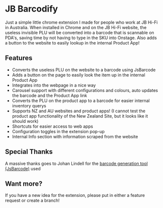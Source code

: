 # JB Barcodify
Just a simple little chrome extension I made for people who work at JB Hi-Fi in Australia. When installed in Chrome and on the JB Hi-Fi website, the useless invisible PLU will be converted into a barcode that is scannable on PDA's, saving time by not having to type in the SKU into Onstage. Also adds a button to the website to easily lookup in the internal Product App!

## Features
- Converts the useless PLU on the website to a barcode using JsBarcode
- Adds a button on the page to easily look the item up in the internal Product App
- Integrates into the webpage in a nice way
- Carousel support with different configurations and colours, auto updates the barcode and the Product App link
- Converts the PLU on the product app to a barcode for easier internal inventory querys
- Supports NZ and AU websites and product apps! (I cannot test the product app functionality of the New Zealand Site, but it looks like it should work)
- Shortcuts for easier access to web apps
- Configuration toggles in the extension pop-up
- Internal Info section with information scraped from the website

## Special Thanks
A massive thanks goes to Johan Lindell for the [barcode generation tool (JsBarcode)](https://github.com/lindell/JsBarcode) used

## Want more?
If you have a new idea for the extension, please put in either a feature request or create a branch!

